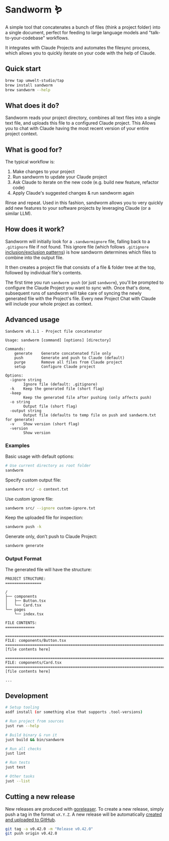 # Sandworm 🪱

A simple tool that concatenates a bunch of files (think a project folder)
into a single document, perfect for feeding to large language models and
"talk-to-your-codebase" workflows.

It integrates with Claude Projects and automates the filesync process, which
allows you to quickly iterate on your code with the help of Claude.

## Quick start

```bash
brew tap umwelt-studio/tap
brew install sandworm
brew sandworm --help
```

## What does it do?

Sandworm reads your project directory, combines all text files into a
single text file, and uploads this file to a configured Claude project. This
Allows you to chat with Claude having the most recent version of your entire
project context.

## What is good for?

The typical workflow is:

1. Make changes to your project
2. Run sandworm to update your Claude project
3. Ask Claude to iterate on the new code (e.g. build new feature, refactor code)
4. Apply Claude's suggested changes & run sandworm again

Rinse and repeat. Used in this fashion, sandworm allows you to very quickly add
new features to your software projects by leveraging Claude (or a similar LLM).

## How does it work?

Sandworm will initially look for a `.sandwormignore` file, falling back to a
`.gitignore` file if not found. This ignore file (which follows `.gitignore`
[inclusion/exclusion patterns](https://git-scm.com/docs/gitignore#_pattern_format))
is how sandworm determines which files to combine into the output file.

It then creates a project file that consists of a file & folder tree at the top,
followed by individual file's contents.

The first time you run `sandworm push` (or just `sandworm`), you'll be prompted
to configure the Claude Project you want to sync with. Once that's done,
subsequent runs of sandworm will take care of syncing the newly generated file
with the Project's file. Every new Project Chat with Claude will include your
whole project as context.

## Advanced usage

```
Sandworm v0.1.1 - Project file concatenator

Usage: sandworm [command] [options] [directory]

Commands:
    generate    Generate concatenated file only
    push        Generate and push to Claude (default)
    purge       Remove all files from Claude project
    setup       Configure Claude project

Options:
  -ignore string
        Ignore file (default: .gitignore)
  -k    Keep the generated file (short flag)
  -keep
        Keep the generated file after pushing (only affects push)
  -o string
        Output file (short flag)
  -output string
        Output file (defaults to temp file on push and sandworm.txt for generate)
  -v    Show version (short flag)
  -version
        Show version
```

### Examples

Basic usage with default options:

```bash
# Use current directory as root folder
sandworm
```

Specify custom output file:

```bash
sandworm src/ -o context.txt
```

Use custom ignore file:

```bash
sandworm src/ --ignore custom-ignore.txt
```

Keep the uploaded file for inspection:

```bash
sandworm push -k
```

Generate only, don't push to Claude Project:

```bash
sandworm generate
```

### Output Format

The generated file will have the structure:

```
PROJECT STRUCTURE:
================

/
├── components
│   ├── Button.tsx
│   └── Card.tsx
└── pages
    └── index.tsx

FILE CONTENTS:
=============

================================================================================
FILE: components/Button.tsx
================================================================================
[file contents here]

================================================================================
FILE: components/Card.tsx
================================================================================
[file contents here]

...
```

## Development

```bash
# Setup tooling
asdf install (or something else that supports .tool-versions)

# Run project from sources
just run --help

# Build binary & run it
just build && bin/sandworm

# Run all checks
just lint

# Run tests
just test

# Other tasks
just --list
```

## Cutting a new release

New releases are produced with [goreleaser](.goreleaser.yml).
To create a new release, simply push a tag in the format `vX.Y.Z`.
A new release will be automatically
[created and uploaded to GitHub](./.github/workflows/release.yml).

```bash
git tag -a v0.42.0 -m "Release v0.42.0"
git push origin v0.42.0
```
